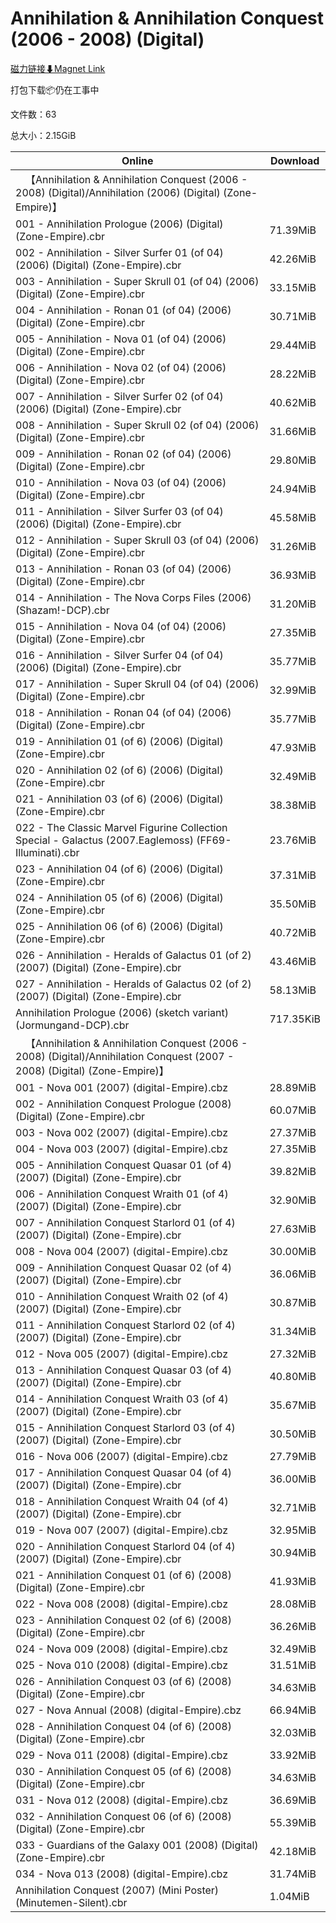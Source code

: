 # Annihilation & Annihilation Conquest (2006 - 2008) (Digital)

[磁力链接⬇Magnet Link](magnet:?xt=urn:btih:a707dff08156401836d1c904721cc81fac95636c&dn=Annihilation%20%26%20Annihilation%20Conquest%20%282006%20-%202008%29%20%28Digital%29)

打包下载📦仍在工事中

文件数：63

总大小：2.15GiB

Online | Download
--- | ---
&emsp;【Annihilation & Annihilation Conquest (2006 - 2008) (Digital)/Annihilation (2006) (Digital) (Zone-Empire)】 | 
001 - Annihilation Prologue (2006) (Digital) (Zone-Empire).cbr | 71.39MiB
002 - Annihilation - Silver Surfer 01 (of 04) (2006) (Digital) (Zone-Empire).cbr | 42.26MiB
003 - Annihilation - Super Skrull 01 (of 04) (2006) (Digital) (Zone-Empire).cbr | 33.15MiB
004 - Annihilation - Ronan 01 (of 04) (2006) (Digital) (Zone-Empire).cbr | 30.71MiB
005 - Annihilation - Nova 01 (of 04) (2006) (Digital) (Zone-Empire).cbr | 29.44MiB
006 - Annihilation - Nova 02 (of 04) (2006) (Digital) (Zone-Empire).cbr | 28.22MiB
007 - Annihilation - Silver Surfer 02 (of 04) (2006) (Digital) (Zone-Empire).cbr | 40.62MiB
008 - Annihilation - Super Skrull 02 (of 04) (2006) (Digital) (Zone-Empire).cbr | 31.66MiB
009 - Annihilation - Ronan 02 (of 04) (2006) (Digital) (Zone-Empire).cbr | 29.80MiB
010 - Annihilation - Nova 03 (of 04) (2006) (Digital) (Zone-Empire).cbr | 24.94MiB
011 - Annihilation - Silver Surfer 03 (of 04) (2006) (Digital) (Zone-Empire).cbr | 45.58MiB
012 - Annihilation - Super Skrull 03 (of 04) (2006) (Digital) (Zone-Empire).cbr | 31.26MiB
013 - Annihilation - Ronan 03 (of 04) (2006) (Digital) (Zone-Empire).cbr | 36.93MiB
014 - Annihilation - The Nova Corps Files (2006) (Shazam!-DCP).cbr | 31.20MiB
015 - Annihilation - Nova 04 (of 04) (2006) (Digital) (Zone-Empire).cbr | 27.35MiB
016 - Annihilation - Silver Surfer 04 (of 04) (2006) (Digital) (Zone-Empire).cbr | 35.77MiB
017 - Annihilation - Super Skrull 04 (of 04) (2006) (Digital) (Zone-Empire).cbr | 32.99MiB
018 - Annihilation - Ronan 04 (of 04) (2006) (Digital) (Zone-Empire).cbr | 35.77MiB
019 - Annihilation 01 (of 6) (2006) (Digital) (Zone-Empire).cbr | 47.93MiB
020 - Annihilation 02 (of 6) (2006) (Digital) (Zone-Empire).cbr | 32.49MiB
021 - Annihilation 03 (of 6) (2006) (Digital) (Zone-Empire).cbr | 38.38MiB
022 - The Classic Marvel Figurine Collection Special - Galactus (2007.Eaglemoss) (FF69-Illuminati).cbr | 23.76MiB
023 - Annihilation 04 (of 6) (2006) (Digital) (Zone-Empire).cbr | 37.31MiB
024 - Annihilation 05 (of 6) (2006) (Digital) (Zone-Empire).cbr | 35.50MiB
025 - Annihilation 06 (of 6) (2006) (Digital) (Zone-Empire).cbr | 40.72MiB
026 - Annihilation - Heralds of Galactus 01 (of 2) (2007) (Digital) (Zone-Empire).cbr | 43.46MiB
027 - Annihilation - Heralds of Galactus 02 (of 2) (2007) (Digital) (Zone-Empire).cbr | 58.13MiB
Annihilation Prologue (2006) (sketch variant) (Jormungand-DCP).cbr | 717.35KiB
&emsp;【Annihilation & Annihilation Conquest (2006 - 2008) (Digital)/Annihilation Conquest (2007 - 2008) (Digital) (Zone-Empire)】 | 
001 - Nova 001 (2007) (digital-Empire).cbz | 28.89MiB
002 - Annihilation Conquest Prologue (2008) (Digital) (Zone-Empire).cbr | 60.07MiB
003 - Nova 002 (2007) (digital-Empire).cbz | 27.37MiB
004 - Nova 003 (2007) (digital-Empire).cbz | 27.35MiB
005 - Annihilation Conquest Quasar 01 (of 4) (2007) (Digital) (Zone-Empire).cbr | 39.82MiB
006 - Annihilation Conquest Wraith 01 (of 4) (2007) (Digital) (Zone-Empire).cbr | 32.90MiB
007 - Annihilation Conquest Starlord 01 (of 4) (2007) (Digital) (Zone-Empire).cbr | 27.63MiB
008 - Nova 004 (2007) (digital-Empire).cbz | 30.00MiB
009 - Annihilation Conquest Quasar 02 (of 4) (2007) (Digital) (Zone-Empire).cbr | 36.06MiB
010 - Annihilation Conquest Wraith 02 (of 4) (2007) (Digital) (Zone-Empire).cbr | 30.87MiB
011 - Annihilation Conquest Starlord 02 (of 4) (2007) (Digital) (Zone-Empire).cbr | 31.34MiB
012 - Nova 005 (2007) (digital-Empire).cbz | 27.32MiB
013 - Annihilation Conquest Quasar 03 (of 4) (2007) (Digital) (Zone-Empire).cbr | 40.80MiB
014 - Annihilation Conquest Wraith 03 (of 4) (2007) (Digital) (Zone-Empire).cbr | 35.67MiB
015 - Annihilation Conquest Starlord 03 (of 4) (2007) (Digital) (Zone-Empire).cbr | 30.50MiB
016 - Nova 006 (2007) (digital-Empire).cbz | 27.79MiB
017 - Annihilation Conquest Quasar 04 (of 4) (2007) (Digital) (Zone-Empire).cbr | 36.00MiB
018 - Annihilation Conquest Wraith 04 (of 4) (2007) (Digital) (Zone-Empire).cbr | 32.71MiB
019 - Nova 007 (2007) (digital-Empire).cbz | 32.95MiB
020 - Annihilation Conquest Starlord 04 (of 4) (2007) (Digital) (Zone-Empire).cbr | 30.94MiB
021 - Annihilation Conquest 01 (of 6) (2008) (Digital) (Zone-Empire).cbr | 41.93MiB
022 - Nova 008 (2008) (digital-Empire).cbz | 28.08MiB
023 - Annihilation Conquest 02 (of 6) (2008) (Digital) (Zone-Empire).cbr | 36.26MiB
024 - Nova 009 (2008) (digital-Empire).cbz | 32.49MiB
025 - Nova 010 (2008) (digital-Empire).cbz | 31.51MiB
026 - Annihilation Conquest 03 (of 6) (2008) (Digital) (Zone-Empire).cbr | 34.63MiB
027 - Nova Annual (2008) (digital-Empire).cbz | 66.94MiB
028 - Annihilation Conquest 04 (of 6) (2008) (Digital) (Zone-Empire).cbr | 32.03MiB
029 - Nova 011 (2008) (digital-Empire).cbz | 33.92MiB
030 - Annihilation Conquest 05 (of 6) (2008) (Digital) (Zone-Empire).cbr | 34.63MiB
031 - Nova 012 (2008) (digital-Empire).cbz | 36.69MiB
032 - Annihilation Conquest 06 (of 6) (2008) (Digital) (Zone-Empire).cbr | 55.39MiB
033 - Guardians of the Galaxy 001 (2008) (Digital) (Zone-Empire).cbr | 42.18MiB
034 - Nova 013 (2008) (digital-Empire).cbz | 31.74MiB
Annihilation Conquest (2007) (Mini Poster) (Minutemen-Silent).cbr | 1.04MiB